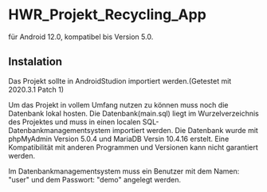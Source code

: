 # HWR_Projekt_Recycling_App

für Android 12.0, kompatibel bis Version 5.0.

## Instalation

Das Projekt sollte in AndroidStudion importiert werden.(Getestet mit 2020.3.1 Patch 1)

Um das Projekt in vollem Umfang nutzen zu können muss noch die Datenbank lokal hosten.
Die Datenbank(main.sql) liegt im Wurzelverzeichnis des Projektes und muss in einen localen SQL-Datenbankmanagementsystem importiert werden.
Die Datenbank wurde mit phpMyAdmin Version 5.0.4 und MariaDB Versin 10.4.16 erstelt. Eine Kompatibilität mit anderen Programmen und Versionen kann nicht garantiert werden.

Im Datenbankmanagementsystem muss ein Benutzer mit dem Namen: "user" und dem Passwort: "demo" angelegt werden.
